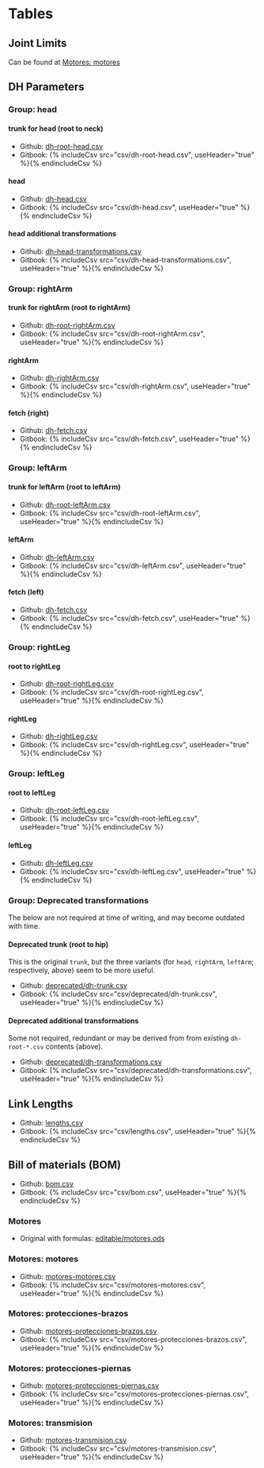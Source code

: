 # Tables

## Joint Limits

Can be found at [Motores: motores](#motores-motores)

## DH Parameters

### Group: head

#### trunk for head (root to neck)

- Github: [dh-root-head.csv](csv/dh-root-head.csv)
- Gitbook: {% includeCsv src="csv/dh-root-head.csv", useHeader="true" %}{% endincludeCsv %}

#### head

- Github: [dh-head.csv](csv/dh-head.csv)
- Gitbook: {% includeCsv src="csv/dh-head.csv", useHeader="true" %}{% endincludeCsv %}

#### head additional transformations

- Github: [dh-head-transformations.csv](csv/dh-head-transformations.csv)
- Gitbook: {% includeCsv src="csv/dh-head-transformations.csv", useHeader="true" %}{% endincludeCsv %}

### Group: rightArm

#### trunk for rightArm (root to rightArm)

- Github: [dh-root-rightArm.csv](csv/dh-root-rightArm.csv)
- Gitbook: {% includeCsv src="csv/dh-root-rightArm.csv", useHeader="true" %}{% endincludeCsv %}

#### rightArm

- Github: [dh-rightArm.csv](csv/dh-rightArm.csv)
- Gitbook: {% includeCsv src="csv/dh-rightArm.csv", useHeader="true" %}{% endincludeCsv %}

#### fetch (right)

- Github: [dh-fetch.csv](csv/dh-fetch.csv)
- Gitbook: {% includeCsv src="csv/dh-fetch.csv", useHeader="true" %}{% endincludeCsv %}

### Group: leftArm

#### trunk for leftArm (root to leftArm)

- Github: [dh-root-leftArm.csv](csv/dh-root-leftArm.csv)
- Gitbook: {% includeCsv src="csv/dh-root-leftArm.csv", useHeader="true" %}{% endincludeCsv %}

#### leftArm

- Github: [dh-leftArm.csv](csv/dh-leftArm.csv)
- Gitbook: {% includeCsv src="csv/dh-leftArm.csv", useHeader="true" %}{% endincludeCsv %}

#### fetch (left)

- Github: [dh-fetch.csv](csv/dh-fetch.csv)
- Gitbook: {% includeCsv src="csv/dh-fetch.csv", useHeader="true" %}{% endincludeCsv %}

### Group: rightLeg

#### root to rightLeg

- Github: [dh-root-rightLeg.csv](csv/dh-root-rightLeg.csv)
- Gitbook: {% includeCsv src="csv/dh-root-rightLeg.csv", useHeader="true" %}{% endincludeCsv %}

#### rightLeg

- Github: [dh-rightLeg.csv](csv/dh-rightLeg.csv)
- Gitbook: {% includeCsv src="csv/dh-rightLeg.csv", useHeader="true" %}{% endincludeCsv %}

### Group: leftLeg

#### root to leftLeg

- Github: [dh-root-leftLeg.csv](csv/dh-root-leftLeg.csv)
- Gitbook: {% includeCsv src="csv/dh-root-leftLeg.csv", useHeader="true" %}{% endincludeCsv %}

#### leftLeg

- Github: [dh-leftLeg.csv](csv/dh-leftLeg.csv)
- Gitbook: {% includeCsv src="csv/dh-leftLeg.csv", useHeader="true" %}{% endincludeCsv %}

### Group: Deprecated transformations

The below are not required at time of writing, and may become outdated with time.

#### Deprecated trunk (root to hip)

This is the original `trunk`, but the three variants (for `head`, `rightArm`, `leftArm`; respectively, above) seem to be more useful.

- Github: [deprecated/dh-trunk.csv](csv/deprecated/dh-trunk.csv)
- Gitbook: {% includeCsv src="csv/deprecated/dh-trunk.csv", useHeader="true" %}{% endincludeCsv %}

#### Deprecated additional transformations

Some not required, redundant or may be derived from from existing `dh-root-*.csv` contents (above).

- Github: [deprecated/dh-transformations.csv](csv/deprecated/dh-transformations.csv)
- Gitbook: {% includeCsv src="csv/deprecated/dh-transformations.csv", useHeader="true" %}{% endincludeCsv %}

## Link Lengths

- Github: [lengths.csv](csv/lengths.csv)
- Gitbook: {% includeCsv src="csv/lengths.csv", useHeader="true" %}{% endincludeCsv %}

## Bill of materials (BOM)

- Github: [bom.csv](csv/bom.csv)
- Gitbook: {% includeCsv src="csv/bom.csv", useHeader="true" %}{% endincludeCsv %}

### Motores

- Original with formulas: [editable/motores.ods](csv/editable/motores.ods)

### Motores: motores

- Github: [motores-motores.csv](csv/motores-motores.csv)
- Gitbook: {% includeCsv src="csv/motores-motores.csv", useHeader="true" %}{% endincludeCsv %}

### Motores: protecciones-brazos

- Github: [motores-protecciones-brazos.csv](csv/motores-protecciones-brazos.csv)
- Gitbook: {% includeCsv src="csv/motores-protecciones-brazos.csv", useHeader="true" %}{% endincludeCsv %}

### Motores: protecciones-piernas

- Github: [motores-protecciones-piernas.csv](csv/motores-protecciones-piernas.csv)
- Gitbook: {% includeCsv src="csv/motores-protecciones-piernas.csv", useHeader="true" %}{% endincludeCsv %}

### Motores: transmision

- Github: [motores-transmision.csv](csv/motores-transmision.csv)
- Gitbook: {% includeCsv src="csv/motores-transmision.csv", useHeader="true" %}{% endincludeCsv %}
